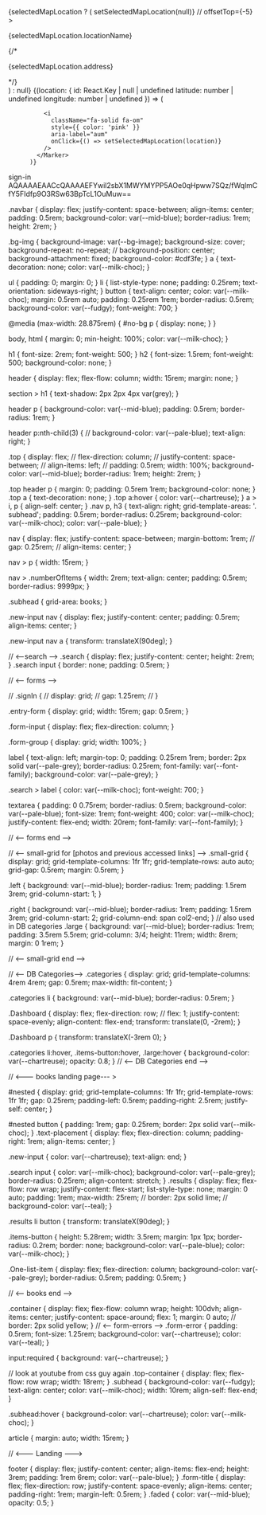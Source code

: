 <div style={{ position: 'absolute', left: 10 }}>
            <NavigationControl />
          </div>
<!-- this is for the label of the location -->
          {selectedMapLocation ? (
            <Popup
              latitude={selectedMapLocation.latitude}
              longitude={selectedMapLocation.longitude}
              closeButton={true}
              closeOnClick={false}
              onClose={() => setSelectedMapLocation(null)}
              // offsetTop={-5}
            >
              <div>
                <p>{selectedMapLocation.locationName}</p>
                {/* <p>{selectedMapLocation.address}</p> */}
              </div>
            </Popup>
          ) : null}
<!-- the marker is it's position on the map -->
          {(location: {
            id: React.Key | null | undefined
            latitude: number | undefined
            longitude: number | undefined
          }) => (
            <Marker
              key={location.id}
              latitude={location.latitude}
              longitude={location.longitude}
            >
          
              <i
                className="fa-solid fa-om"
                style={{ color: 'pink' }}
                aria-label="aum"
                onClick={() => setSelectedMapLocation(location)}
              />
            </Marker>
          )}

sign-in
AQAAAAEAACcQAAAAEFYwil2sbX1MWYMYPP5AOe0qHpww7SQz/fWqlmCfY5FIdfp9O3RSw63BpTcL1OuMuw==

.navbar {
display: flex;
justify-content: space-between;
align-items: center;
padding: 0.5rem;
background-color: var(--mid-blue);
border-radius: 1rem;
height: 2rem;
}

.bg-img {
background-image: var(--bg-image);
background-size: cover;
background-repeat: no-repeat;
// background-position: center;
background-attachment: fixed;
background-color: #cdf3fe;
}
a {
text-decoration: none;
color: var(--milk-choc);
}

ul {
padding: 0;
margin: 0;
}
li {
list-style-type: none;
padding: 0.25rem;
text-orientation: sideways-right;
}
button {
text-align: center;
color: var(--milk-choc);
margin: 0.5rem auto;
padding: 0.25rem 1rem;
border-radius: 0.5rem;
background-color: var(--fudgy);
font-weight: 700;
}

@media (max-width: 28.875rem) {
#no-bg p {
display: none;
}
}

body,
html {
margin: 0;
min-height: 100%;
color: var(--milk-choc);
}

h1 {
font-size: 2rem;
font-weight: 500;
}
h2 {
font-size: 1.5rem;
font-weight: 500;
background-color: none;
}

header {
display: flex;
flex-flow: column;
width: 15rem;
margin: none;
}

section > h1 {
text-shadow: 2px 2px 4px var(grey);
}

header p {
background-color: var(--mid-blue);
padding: 0.5rem;
border-radius: 1rem;
}

header p:nth-child(3) {
// background-color: var(--pale-blue);
text-align: right;
}

.top {
display: flex;
// flex-direction: column;
// justify-content: space-between;
// align-items: left;
// padding: 0.5rem;
width: 100%;
background-color: var(--mid-blue);
border-radius: 1rem;
height: 2rem;
}

.top header p {
margin: 0;
padding: 0.5rem 1rem;
background-color: none;
}
.top a {
text-decoration: none;
}
.top a:hover {
color: var(--chartreuse);
}
a > i,
p {
align-self: center;
}
.nav p,
h3 {
text-align: right;
grid-template-areas: '. subhead';
padding: 0.5rem;
border-radius: 0.25rem;
background-color: var(--milk-choc);
color: var(--pale-blue);
}

nav {
display: flex;
justify-content: space-between;
margin-bottom: 1rem;
// gap: 0.25rem;
// align-items: center;
}

nav > p {
width: 15rem;
}

nav > .numberOfItems {
width: 2rem;
text-align: center;
padding: 0.5rem;
border-radius: 9999px;
}

.subhead {
grid-area: books;
}

.new-input nav {
display: flex;
justify-content: center;
padding: 0.5rem;
align-items: center;
}

.new-input nav a {
transform: translateX(90deg);
}

// <--search -->
.search {
display: flex;
justify-content: center;
height: 2rem;
}
.search input {
border: none;
padding: 0.5rem;
}

// <-- forms -->

// .signIn {
// display: grid;
// gap: 1.25rem;
// }

.entry-form {
display: grid;
width: 15rem;
gap: 0.5rem;
}

.form-input {
display: flex;
flex-direction: column;
}

.form-group {
display: grid;
width: 100%;
}

label {
text-align: left;
margin-top: 0;
padding: 0.25rem 1rem;
border: 2px solid var(--pale-grey);
border-radius: 0.25rem;
font-family: var(--font-family);
background-color: var(--pale-grey);
}

.search > label {
color: var(--milk-choc);
font-weight: 700;
}

textarea {
padding: 0 0.75rem;
border-radius: 0.5rem;
background-color: var(--pale-blue);
font-size: 1rem;
font-weight: 400;
color: var(--milk-choc);
justify-content: flex-end;
width: 20rem;
font-family: var(--font-family);
}

// <-- forms end -->

// <-- small-grid for [photos and previous accessed links] -->
.small-grid {
display: grid;
grid-template-columns: 1fr 1fr;
grid-template-rows: auto auto;
grid-gap: 0.5rem;
margin: 0.5rem;
}

.left {
background: var(--mid-blue);
border-radius: 1rem;
padding: 1.5rem 3rem;
grid-column-start: 1;
}

.right {
background: var(--mid-blue);
border-radius: 1rem;
padding: 1.5rem 3rem;
grid-column-start: 2;
grid-column-end: span col2-end;
}
// also used in DB categories
.large {
background: var(--mid-blue);
border-radius: 1rem;
padding: 3.5rem 5.5rem;
grid-column: 3/4;
height: 11rem;
width: 8rem;
margin: 0 1rem;
}

// <-- small-grid end -->

// <-- DB Categories-->
.categories {
display: grid;
grid-template-columns: 4rem 4rem;
gap: 0.5rem;
max-width: fit-content;
}

.categories li {
background: var(--mid-blue);
border-radius: 0.5rem;
}

.Dashboard {
display: flex;
flex-direction: row;
// flex: 1;
justify-content: space-evenly;
align-content: flex-end;
transform: translate(0, -2rem);
}

.Dashboard p {
transform: translateX(-3rem 0);
}

.categories li:hover,
.items-button:hover,
.large:hover {
background-color: var(--chartreuse);
opacity: 0.8;
}
// <-- DB Categories end -->

// <--- books landing page--- >

#nested {
display: grid;
grid-template-columns: 1fr 1fr;
grid-template-rows: 1fr 1fr;
gap: 0.25rem;
padding-left: 0.5rem;
padding-right: 2.5rem;
justify-self: center;
}

#nested button {
padding: 1rem;
gap: 0.25rem;
border: 2px solid var(--milk-choc);
}
.text-placement {
display: flex;
flex-direction: column;
padding-right: 1rem;
align-items: center;
}

.new-input {
color: var(--chartreuse);
text-align: end;
}

.search input {
color: var(--milk-choc);
background-color: var(--pale-grey);
border-radius: 0.25rem;
align-content: stretch;
}
.results {
display: flex;
flex-flow: row wrap;
justify-content: flex-start;
list-style-type: none;
margin: 0 auto;
padding: 1rem;
max-width: 25rem;
// border: 2px solid lime;
// background-color: var(--teal);
}

.results li button {
transform: translateX(90deg);
}

.items-button {
height: 5.28rem;
width: 3.5rem;
margin: 1px 1px;
border-radius: 0.2rem;
border: none;
background-color: var(--pale-blue);
color: var(--milk-choc);
}

.One-list-item {
display: flex;
flex-direction: column;
background-color: var(--pale-grey);
border-radius: 0.5rem;
padding: 0.5rem;
}

// <-- books end -->

.container {
display: flex;
flex-flow: column wrap;
height: 100dvh;
align-items: center;
justify-content: space-around;
flex: 1;
margin: 0 auto;
// border: 2px solid yellow;
}
// <-- form-errors -->
.form-error {
padding: 0.5rem;
font-size: 1.25rem;
background-color: var(--chartreuse);
color: var(--teal);
}

input:required {
background: var(--chartreuse);
}

// look at youtube from css guy again
.top-container {
display: flex;
flex-flow: row wrap;
width: 18rem;
}
.subhead {
background-color: var(--fudgy);
text-align: center;
color: var(--milk-choc);
width: 10rem;
align-self: flex-end;
}

.subhead:hover {
background-color: var(--chartreuse);
color: var(--milk-choc);
}

article {
margin: auto;
width: 15rem;
}

// <--- Landing --->

footer {
display: flex;
justify-content: center;
align-items: flex-end;
height: 3rem;
padding: 1rem 6rem;
color: var(--pale-blue);
}
.form-title {
display: flex;
flex-direction: row;
justify-content: space-evenly;
align-items: center;
padding-right: 1rem;
margin-left: 0.5rem;
}
.faded {
color: var(--mid-blue);
opacity: 0.5;
}
